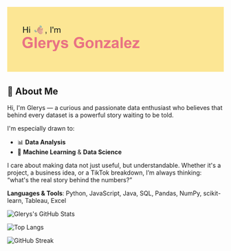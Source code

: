 ![Header](https://github.com/glrryys/glrryys/blob/main/header.png?raw=true)

## 🧠 About Me

Hi, I'm Glerys — a curious and passionate data enthusiast who believes that behind every dataset is a powerful story waiting to be told.

I'm especially drawn to:
- 📊 **Data Analysis** 
- 🤖 **Machine Learning** & **Data Science**

I care about making data not just useful, but understandable. Whether it's a project, a business idea, or a TikTok breakdown, I’m always thinking: “what's the real story behind the numbers?” 

**Languages & Tools**: Python, JavaScript, Java, SQL, Pandas, NumPy, scikit-learn, Tableau, Excel

![Glerys's GitHub Stats](https://github-readme-stats.vercel.app/api?username=glrryys&show_icons=true&theme=default)

![Top Langs](https://github-readme-stats.vercel.app/api/top-langs/?username=glrryys&layout=compact)

![GitHub Streak](https://streak-stats.demolab.com/?user=glrryys)

